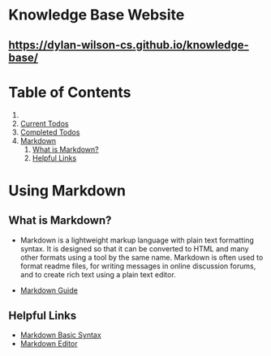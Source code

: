 # Knowledge Base Website

## https://dylan-wilson-cs.github.io/knowledge-base/

# Table of Contents

1.
2. [Current Todos](/todos.md)
3. [Completed Todos](/completedTodos.md)
4. [Markdown](#using-markdown)
    1. [What is Markdown?](#what-is-markdown)
    2. [Helpful Links](#helpful-links)

# Using Markdown

## What is Markdown?

-   Markdown is a lightweight markup language with plain text formatting syntax. It is designed so that it can be converted to HTML and many other formats using a tool by the same name. Markdown is often used to format readme files, for writing messages in online discussion forums, and to create rich text using a plain text editor.

-   [Markdown Guide](https://www.markdownguide.org/getting-started)

## Helpful Links

-   [Markdown Basic Syntax](https://www.markdownguide.org/basic-syntax)
-   [Markdown Editor](https://stackedit.io/app#)
